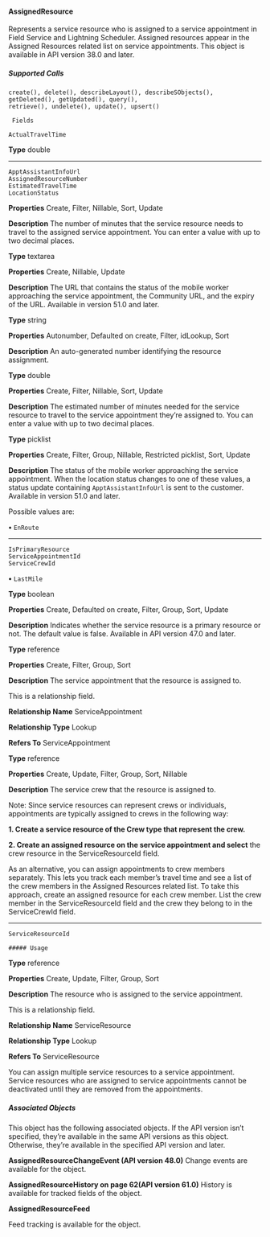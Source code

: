 #### AssignedResource

Represents a service resource who is assigned to a service appointment in Field Service and Lightning Scheduler. Assigned resources
appear in the Assigned Resources related list on service appointments. This object is available in API version 38.0 and later.

##### Supported Calls
```
create(), delete(), describeLayout(), describeSObjects(), getDeleted(), getUpdated(), query(),
retrieve(), undelete(), update(), upsert()

 Fields

```
```
ActualTravelTime

```

**Type**
double


-----

```
ApptAssistantInfoUrl
AssignedResourceNumber
EstimatedTravelTime
LocationStatus

```

**Properties**
Create, Filter, Nillable, Sort, Update

**Description**
The number of minutes that the service resource needs to travel to the assigned
service appointment. You can enter a value with up to two decimal places.

**Type**
textarea

**Properties**
Create, Nillable, Update

**Description**
The URL that contains the status of the mobile worker approaching the service
appointment, the Community URL, and the expiry of the URL. Available in version
51.0 and later.

**Type**
string

**Properties**
Autonumber, Defaulted on create, Filter, idLookup, Sort

**Description**
An auto-generated number identifying the resource assignment.

**Type**
double

**Properties**
Create, Filter, Nillable, Sort, Update

**Description**
The estimated number of minutes needed for the service resource to travel to
the service appointment they’re assigned to. You can enter a value with up to
two decimal places.

**Type**
picklist

**Properties**
Create, Filter, Group, Nillable, Restricted picklist, Sort, Update

**Description**
The status of the mobile worker approaching the service appointment. When
the location status changes to one of these values, a status update containing
`ApptAssistantInfoUrl` is sent to the customer. Available in version 51.0
and later.

Possible values are:

**•** `EnRoute`


-----

```
IsPrimaryResource
ServiceAppointmentId
ServiceCrewId

```


**•** `LastMile`

**Type**
boolean

**Properties**
Create, Defaulted on create, Filter, Group, Sort, Update

**Description**
Indicates whether the service resource is a primary resource or not. The default
value is false. Available in API version 47.0 and later.

**Type**
reference

**Properties**
Create, Filter, Group, Sort

**Description**
The service appointment that the resource is assigned to.

This is a relationship field.

**Relationship Name**
ServiceAppointment

**Relationship Type**
Lookup

**Refers To**
ServiceAppointment

**Type**
reference

**Properties**
Create, Update, Filter, Group, Sort, Nillable

**Description**
The service crew that the resource is assigned to.

Note: Since service resources can represent crews or individuals,
appointments are typically assigned to crews in the following way:

**1. Create a service resource of the Crew type that represent the crew.**

**2. Create an assigned resource on the service appointment and select**
the crew resource in the ServiceResourceId field.

As an alternative, you can assign appointments to crew members
separately. This lets you track each member’s travel time and see a list of
the crew members in the Assigned Resources related list. To take this
approach, create an assigned resource for each crew member. List the
crew member in the ServiceResourceId field and the crew they
belong to in the ServiceCrewId field.


-----

```
ServiceResourceId

##### Usage

```

**Type**
reference

**Properties**
Create, Update, Filter, Group, Sort

**Description**
The resource who is assigned to the service appointment.

This is a relationship field.

**Relationship Name**
ServiceResource

**Relationship Type**
Lookup

**Refers To**
ServiceResource


You can assign multiple service resources to a service appointment. Service resources who are assigned to service appointments cannot
be deactivated until they are removed from the appointments.

##### Associated Objects

This object has the following associated objects. If the API version isn’t specified, they’re available in the same API versions as this object.
Otherwise, they’re available in the specified API version and later.

**AssignedResourceChangeEvent (API version 48.0)**
Change events are available for the object.

**AssignedResourceHistory on page 62(API version 61.0)**
History is available for tracked fields of the object.

**AssignedResourceFeed**

Feed tracking is available for the object.
